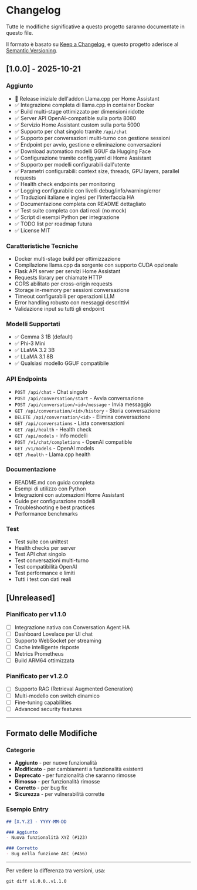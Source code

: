 # Changelog

Tutte le modifiche significative a questo progetto saranno documentate in questo file.

Il formato è basato su [Keep a Changelog](https://keepachangelog.com/it/1.0.0/),
e questo progetto aderisce al [Semantic Versioning](https://semver.org/lang/it/).

## [1.0.0] - 2025-10-21

### Aggiunto
- 🎉 Release iniziale dell'addon Llama.cpp per Home Assistant
- ✅ Integrazione completa di llama.cpp in container Docker
- ✅ Build multi-stage ottimizzato per dimensioni ridotte
- ✅ Server API OpenAI-compatible sulla porta 8080
- ✅ Servizio Home Assistant custom sulla porta 5000
- ✅ Supporto per chat singolo tramite `/api/chat`
- ✅ Supporto per conversazioni multi-turno con gestione sessioni
- ✅ Endpoint per avvio, gestione e eliminazione conversazioni
- ✅ Download automatico modelli GGUF da Hugging Face
- ✅ Configurazione tramite config.yaml di Home Assistant
- ✅ Supporto per modelli configurabili dall'utente
- ✅ Parametri configurabili: context size, threads, GPU layers, parallel requests
- ✅ Health check endpoints per monitoring
- ✅ Logging configurabile con livelli debug/info/warning/error
- ✅ Traduzioni italiane e inglesi per l'interfaccia HA
- ✅ Documentazione completa con README dettagliato
- ✅ Test suite completa con dati reali (no mock)
- ✅ Script di esempi Python per integrazione
- ✅ TODO list per roadmap futura
- ✅ License MIT

### Caratteristiche Tecniche
- Docker multi-stage build per ottimizzazione
- Compilazione llama.cpp da sorgente con supporto CUDA opzionale
- Flask API server per servizi Home Assistant
- Requests library per chiamate HTTP
- CORS abilitato per cross-origin requests
- Storage in-memory per sessioni conversazione
- Timeout configurabili per operazioni LLM
- Error handling robusto con messaggi descrittivi
- Validazione input su tutti gli endpoint

### Modelli Supportati
- ✅ Gemma 3 1B (default)
- ✅ Phi-3 Mini
- ✅ LLaMA 3.2 3B
- ✅ LLaMA 3.1 8B
- ✅ Qualsiasi modello GGUF compatibile

### API Endpoints
- `POST /api/chat` - Chat singolo
- `POST /api/conversation/start` - Avvia conversazione
- `POST /api/conversation/<id>/message` - Invia messaggio
- `GET /api/conversation/<id>/history` - Storia conversazione
- `DELETE /api/conversation/<id>` - Elimina conversazione
- `GET /api/conversations` - Lista conversazioni
- `GET /api/health` - Health check
- `GET /api/models` - Info modelli
- `POST /v1/chat/completions` - OpenAI compatible
- `GET /v1/models` - OpenAI models
- `GET /health` - Llama.cpp health

### Documentazione
- README.md con guida completa
- Esempi di utilizzo con Python
- Integrazioni con automazioni Home Assistant
- Guide per configurazione modelli
- Troubleshooting e best practices
- Performance benchmarks

### Test
- Test suite con unittest
- Health checks per server
- Test API chat singolo
- Test conversazioni multi-turno
- Test compatibilità OpenAI
- Test performance e limiti
- Tutti i test con dati reali

## [Unreleased]

### Pianificato per v1.1.0
- [ ] Integrazione nativa con Conversation Agent HA
- [ ] Dashboard Lovelace per UI chat
- [ ] Supporto WebSocket per streaming
- [ ] Cache intelligente risposte
- [ ] Metrics Prometheus
- [ ] Build ARM64 ottimizzata

### Pianificato per v1.2.0
- [ ] Supporto RAG (Retrieval Augmented Generation)
- [ ] Multi-modello con switch dinamico
- [ ] Fine-tuning capabilities
- [ ] Advanced security features

---

## Formato delle Modifiche

### Categorie
- **Aggiunto** - per nuove funzionalità
- **Modificato** - per cambiamenti a funzionalità esistenti
- **Deprecato** - per funzionalità che saranno rimosse
- **Rimosso** - per funzionalità rimosse
- **Corretto** - per bug fix
- **Sicurezza** - per vulnerabilità corrette

### Esempio Entry
```markdown
## [X.Y.Z] - YYYY-MM-DD

### Aggiunto
- Nuova funzionalità XYZ (#123)

### Corretto
- Bug nella funzione ABC (#456)
```

---

Per vedere la differenza tra versioni, usa:
```
git diff v1.0.0..v1.1.0
```
